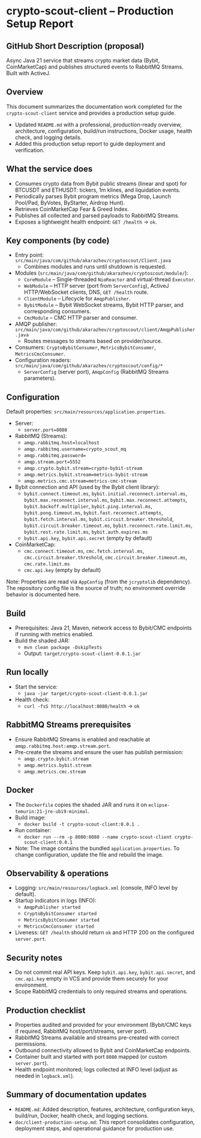 # crypto-scout-client – Production Setup Report

## GitHub Short Description (proposal)

Async Java 21 service that streams crypto market data (Bybit, CoinMarketCap) and publishes structured events to RabbitMQ
Streams. Built with ActiveJ.

## Overview

This document summarizes the documentation work completed for the `crypto-scout-client` service and provides a
production setup guide.

- Updated `README.md` with a professional, production-ready overview, architecture, configuration, build/run
  instructions, Docker usage, health check, and logging details.
- Added this production setup report to guide deployment and verification.

## What the service does

- Consumes crypto data from Bybit public streams (linear and spot) for BTCUSDT and ETHUSDT: tickers, 1m klines, and
  liquidation events.
- Periodically parses Bybit program metrics (Mega Drop, Launch Pool/Pad, ByVotes, ByStarter, Airdrop Hunt).
- Retrieves CoinMarketCap Fear & Greed Index.
- Publishes all collected and parsed payloads to RabbitMQ Streams.
- Exposes a lightweight health endpoint: `GET /health` -> `ok`.

## Key components (by code)

- Entry point: `src/main/java/com/github/akarazhev/cryptoscout/Client.java`
    - Combines modules and runs until shutdown is requested.
- Modules (`src/main/java/com/github/akarazhev/cryptoscout/module/`):
    - `CoreModule` – Single-threaded `NioReactor` and virtual-thread `Executor`.
    - `WebModule` – HTTP server (port from `ServerConfig`), ActiveJ HTTP/WebSocket clients, DNS, `GET /health` route.
    - `ClientModule` – Lifecycle for `AmqpPublisher`.
    - `BybitModule` – Bybit WebSocket streams, Bybit HTTP parser, and corresponding consumers.
    - `CmcModule` – CMC HTTP parser and consumer.
- AMQP publisher: `src/main/java/com/github/akarazhev/cryptoscout/client/AmqpPublisher.java`
    - Routes messages to streams based on provider/source.
- Consumers: `CryptoBybitConsumer`, `MetricsBybitConsumer`, `MetricsCmcConsumer`.
- Configuration readers: `src/main/java/com/github/akarazhev/cryptoscout/config/*`
    - `ServerConfig` (server port), `AmqpConfig` (RabbitMQ Streams parameters).

## Configuration

Default properties: `src/main/resources/application.properties`.

- Server:
    - `server.port=8080`
- RabbitMQ (Streams):
    - `amqp.rabbitmq.host=localhost`
    - `amqp.rabbitmq.username=crypto_scout_mq`
    - `amqp.rabbitmq.password=`
    - `amqp.stream.port=5552`
    - `amqp.crypto.bybit.stream=crypto-bybit-stream`
    - `amqp.metrics.bybit.stream=metrics-bybit-stream`
    - `amqp.metrics.cmc.stream=metrics-cmc-stream`
- Bybit connection and API (used by the Bybit client library):
    - `bybit.connect.timeout.ms`, `bybit.initial.reconnect.interval.ms`, `bybit.max.reconnect.interval.ms`,
      `bybit.max.reconnect.attempts`, `bybit.backoff.multiplier`, `bybit.ping.interval.ms`, `bybit.pong.timeout.ms`,
      `bybit.fast.reconnect.attempts`, `bybit.fetch.interval.ms`, `bybit.circuit.breaker.threshold`,
      `bybit.circuit.breaker.timeout.ms`, `bybit.reconnect.rate.limit.ms`, `bybit.rest.rate.limit.ms`,
      `bybit.auth.expires.ms`
    - `bybit.api.key`, `bybit.api.secret` (empty by default)
- CoinMarketCap:
    - `cmc.connect.timeout.ms`, `cmc.fetch.interval.ms`, `cmc.circuit.breaker.threshold`,
      `cmc.circuit.breaker.timeout.ms`, `cmc.rate.limit.ms`
    - `cmc.api.key` (empty by default)

Note: Properties are read via `AppConfig` (from the `jcryptolib` dependency). The repository config file is the source
of truth; no environment override behavior is documented here.

## Build

- Prerequisites: Java 21, Maven, network access to Bybit/CMC endpoints if running with metrics enabled.
- Build the shaded JAR:
    - `mvn clean package -DskipTests`
    - Output: `target/crypto-scout-client-0.0.1.jar`

## Run locally

- Start the service:
    - `java -jar target/crypto-scout-client-0.0.1.jar`
- Health check:
    - `curl -fsS http://localhost:8080/health` -> `ok`

## RabbitMQ Streams prerequisites

- Ensure RabbitMQ Streams is enabled and reachable at `amqp.rabbitmq.host:amqp.stream.port`.
- Pre-create the streams and ensure the user has publish permission:
    - `amqp.crypto.bybit.stream`
    - `amqp.metrics.bybit.stream`
    - `amqp.metrics.cmc.stream`

## Docker

- The `Dockerfile` copies the shaded JAR and runs it on `eclipse-temurin:21-jre-ubi9-minimal`.
- Build image:
    - `docker build -t crypto-scout-client:0.0.1 .`
- Run container:
    - `docker run --rm -p 8080:8080 --name crypto-scout-client crypto-scout-client:0.0.1`
- Note: The image contains the bundled `application.properties`. To change configuration, update the file and rebuild
  the image.

## Observability & operations

- Logging: `src/main/resources/logback.xml` (console, INFO level by default).
- Startup indicators in logs (INFO):
    - `AmqpPublisher started`
    - `CryptoBybitConsumer started`
    - `MetricsBybitConsumer started`
    - `MetricsCmcConsumer started`
- Liveness: `GET /health` should return `ok` and HTTP 200 on the configured `server.port`.

## Security notes

- Do not commit real API keys. Keep `bybit.api.key`, `bybit.api.secret`, and `cmc.api.key` empty in VCS and provide them
  securely for your environment.
- Scope RabbitMQ credentials to only required streams and operations.

## Production checklist

- Properties audited and provided for your environment (Bybit/CMC keys if required, RabbitMQ host/port/streams, server
  port).
- RabbitMQ Streams available and streams pre-created with correct permissions.
- Outbound connectivity allowed to Bybit and CoinMarketCap endpoints.
- Container built and started with port `8080` mapped (or custom `server.port`).
- Health endpoint monitored; logs collected at INFO level (adjust as needed in `logback.xml`).

## Summary of documentation updates

- `README.md`: Added description, features, architecture, configuration keys, build/run, Docker, health check, and
  logging sections.
- `doc/client-production-setup.md`: This report consolidates configuration, deployment steps, and operational guidance
  for production use.
